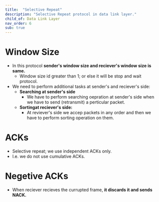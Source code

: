 ```yaml
---
title:  "Selective Repeat"
description: "Selective Repeat protocol in data link layer."
child_of: Data Link Layer
nav_order: 6
sub: true
---
```


# Window Size

- In this protocol **sender's window size and reciever's window size is same.**
    - Window size id greater than 1; or else it will be stop and wait protocol.
- We need to perform additional tasks at sender's and reciever's side:
    - **Searching at sender's side**
        - We have to perform searching oepration at sender's side when we have to send (retransmit) a perticular packet.
    - **Sortingat reciever's side:**
        - At reviever's side we accep packets in any order and then we have to perform sorting operation on them.

# ACKs

- Selective repeat; we use independent ACKs only.
- I.e. we do not use cumulative ACKs.

# Negetive ACKs

- When reciever recieves the currupted frame, **it discards it and sends NACK.**
